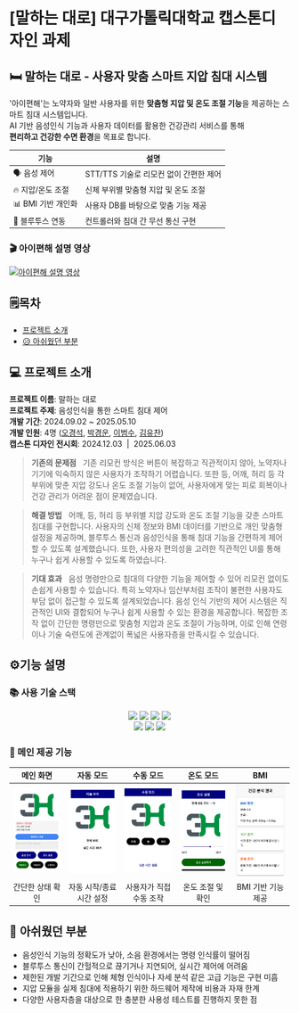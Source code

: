 # [말하는 대로] 대구가톨릭대학교 캡스톤디자인 과제

## 🛏️ 말하는 대로 - 사용자 맞춤 스마트 지압 침대 시스템
'아이편해'는 노약자와 일반 사용자를 위한 **맞춤형 지압 및 온도 조절 기능**을 제공하는 스마트 침대 시스템입니다.  
AI 기반 음성인식 기능과 사용자 데이터를 활용한 건강관리 서비스를 통해  
**편리하고 건강한 수면 환경**을 목표로 합니다.

<div align=center>

| 기능 | 설명 |
|------|------|
| 🗣️ 음성 제어 | STT/TTS 기술로 리모컨 없이 간편한 제어 |
| 🔥 지압/온도 조절 | 신체 부위별 맞춤형 지압 및 온도 조절 |
| 📊 BMI 기반 개인화 | 사용자 DB를 바탕으로 맞춤 기능 제공 |
| 📡 블루투스 연동 | 컨트롤러와 침대 간 무선 통신 구현 |

</div>

### 🎬 아이편해 설명 영상
[![아이편해 설명 영상](http://img.youtube.com/vi/K0pShYf_NuY/0.jpg)](https://www.youtube.com/watch?v=K0pShYf_NuY)


## 🗒️목차
- [프로젝트 소개](#프로젝트-소개)
- [😥 아쉬웠던 부분](#😥-아쉬웠던-부분)

## 💻 프로젝트 소개

**프로젝트 이름**: 말하는 대로  
**프로젝트 주제**: 음성인식을 통한 스마트 침대 제어  
**개발 기간**: 2024.09.02 ~ 2025.05.10  
**개발 인원**: 4명 ([오경석](#), [박경운](#), [이범수](#), [김유찬](#))  
**캡스톤 디자인 전시회**: 2024.12.03  |  2025.06.03


> **기존의 문제점**
&nbsp; 기존 리모컨 방식은 버튼이 복잡하고 직관적이지 않아, 노약자나 기기에 익숙하지 않은 사용자가 조작하기 어렵습니다. 또한 등, 어깨, 허리 등 각 부위에 맞춘 지압 강도나 온도 조절 기능이 없어, 사용자에게 맞는 피로 회복이나 건강 관리가 어려운 점이 문제였습니다.
> 

> **해결 방법**
&nbsp; 어깨, 등, 허리 등 부위별 지압 강도와 온도 조절 기능을 갖춘 스마트 침대를 구현합니다. 사용자의 신체 정보와 BMI 데이터를 기반으로 개인 맞춤형 설정을 제공하며, 블루투스 통신과 음성인식을 통해 침대 기능을 간편하게 제어할 수 있도록 설계했습니다.
또한, 사용자 편의성을 고려한 직관적인 UI를 통해 누구나 쉽게 사용할 수 있도록 하였습니다.
> 

> **기대 효과**
&nbsp; 음성 명령만으로 침대의 다양한 기능을 제어할 수 있어 리모컨 없이도 손쉽게 사용할 수 있습니다.
특히 노약자나 임산부처럼 조작이 불편한 사용자도 부담 없이 접근할 수 있도록 설계되었습니다.
음성 인식 기반의 제어 시스템은 직관적인 UI와 결합되어 누구나 쉽게 사용할 수 있는 환경을 제공합니다.
복잡한 조작 없이 간단한 명령만으로 맞춤형 지압과 온도 조절이 가능하며,
이로 인해 연령이나 기술 숙련도에 관계없이 폭넓은 사용자층을 만족시킬 수 있습니다.
> 

## ⚙️기능 설명

### 📚 사용 기술 스택

<div align=center> 
  <img src="https://img.shields.io/badge/androidstudio-3DDC84?style=for-the-badge&logo=androidstudio&logoColor=white">
  <img src="https://img.shields.io/badge/springboot-6DB33F?style=for-the-badge&logo=springboot&logoColor=white"> 
  <img src="https://img.shields.io/badge/postgresql-4169E1?style=for-the-badge&logo=postgresql&logoColor=white">
  <img src="https://img.shields.io/badge/postman-FF6C37?style=for-the-badge&logo=postman&logoColor=white">
  <br>
  
  <img src="https://img.shields.io/badge/github-181717?style=for-the-badge&logo=github&logoColor=white">
  <img src="https://img.shields.io/badge/git-F05032?style=for-the-badge&logo=git&logoColor=white">
  <img src="https://img.shields.io/badge/restapi-000000?style=for-the-badge&logo=api&logoColor=white">
</div>

### 🧩 메인 제공 기능

<div align="center">

| 메인 화면 | 자동 모드 | 수동 모드 | 온도 모드 | BMI |
|:--:|:--:|:--:|:--:|:--:|
| <img src="https://github.com/Three-idiots1/voiceapp/blob/master/images/%EB%A9%94%EC%9D%B8%20%ED%99%94%EB%A9%B4.png?raw=true" width="170"/> | <img src="https://github.com/Three-idiots1/voiceapp/blob/master/images/%EC%9E%90%EB%8F%99%20%EB%AA%A8%EB%93%9C.png?raw=true" width="170"/> | <img src="https://github.com/Three-idiots1/voiceapp/blob/master/images/%EC%88%98%EB%8F%99%20%EB%AA%A8%EB%93%9C.png?raw=true" width="170"/> | <img src="https://github.com/Three-idiots1/voiceapp/blob/master/images/%EC%98%A8%EB%8F%84%20%EB%AA%A8%EB%93%9C.png?raw=true" width="170"/> | <img src="https://github.com/Three-idiots1/voiceapp/blob/master/images/BMI.png?raw=true" width="170"/> |
| 간단한 상태 확인 | 자동 시작/종료 시간 설정 | 사용자가 직접 수동 조작 | 온도 조절 및 확인 | BMI 기반 기능 제공 |

</div>



## 🔧 아쉬웠던 부분
- 음성인식 기능의 정확도가 낮아, 소음 환경에서는 명령 인식률이 떨어짐
- 블루투스 통신이 간헐적으로 끊기거나 지연되어, 실시간 제어에 어려움
- 제한된 개발 기간으로 인해 체형 인식이나 자세 분석 같은 고급 기능은 구현 미흡
- 지압 모듈을 실제 침대에 적용하기 위한 하드웨어 제작에 비용과 자재 한계
- 다양한 사용자층을 대상으로 한 충분한 사용성 테스트를 진행하지 못한 점


[오경석]: <https://github.com/kyoungseok-Oh>
[박경운]: <https://github.com/gyngxn_>
[이범수]: <https://github.com/lbs3082>
[김유찬]: <#>

